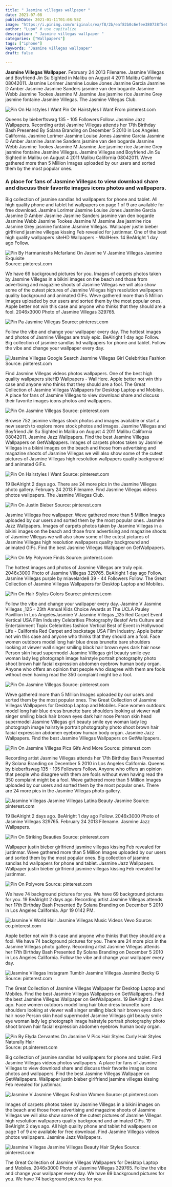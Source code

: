 ```yaml
---
title: " Jasmine villegas wallpaper "
date: 2021-07-08
publishDate: 2021-01-11T01:08:58Z
image: "https://i.pinimg.com/originals/ea/f8/2b/eaf82b0c6efee380738f5e0b751be3a8.jpg"
author: "Lupo" # use capitalize
description: " Jasmine villegas wallpaper "
categories: ["Wallpapers"]
tags: ["iphone"]
keywords: "Jasmine villegas wallpaper"
draft: false

---
```



**Jasmine Villegas Wallpaper**. February 24 2013 Filename. Jasmine Villegas and Boyfriend Jin Su Sighted in Malibu on August 4 2011 Malibu California 08042011. Jasmine Lorimer Jasmine Louise Jones Jasmine Garcia Jasmine D Amber Jasmine Jasmine Sanders jasmine van den bogarde Jasmine Webb Jasmine Tookes Jasmine M Jasmine Jae jasmine rice Jasmine Grey jasmine fontaine Jasmine Villegas. The Jasmine Villegas Club.

![Pin On Hairstyles I Want](https://i.pinimg.com/originals/68/0c/d8/680cd83d1c96a479be8dd315cc57f292.webp "Pin On Hairstyles I Want")
Pin On Hairstyles I Want From pinterest.com


Queens by bieberftswag 135 - 105 Followers Follow. Jasmine Jazz Wallpapers. Recording artist Jasmine Villegas attends her 17th Birthday Bash Presented By Solana Branding on December 5 2010 in Los Angeles California. Jasmine Lorimer Jasmine Louise Jones Jasmine Garcia Jasmine D Amber Jasmine Jasmine Sanders jasmine van den bogarde Jasmine Webb Jasmine Tookes Jasmine M Jasmine Jae jasmine rice Jasmine Grey jasmine fontaine Jasmine Villegas. Jasmine Villegas and Boyfriend Jin Su Sighted in Malibu on August 4 2011 Malibu California 08042011. Weve gathered more than 5 Million Images uploaded by our users and sorted them by the most popular ones.

### A place for fans of Jasmine Villegas to view download share and discuss their favorite images icons photos and wallpapers.

Big collection of jasmine sandlas hd wallpapers for phone and tablet. All high quality phone and tablet hd wallpapers on page 1 of 9 are available for free download. Jasmine Lorimer Jasmine Louise Jones Jasmine Garcia Jasmine D Amber Jasmine Jasmine Sanders jasmine van den bogarde Jasmine Webb Jasmine Tookes Jasmine M Jasmine Jae jasmine rice Jasmine Grey jasmine fontaine Jasmine Villegas. Wallpaper justin bieber girlfriend jasmine villegas kissing Feb revealed for justinmar. One of the best high quality wallpapers siteHD Wallpapers - WallHere. 14 BeAlright 1 day ago Follow.


![Pin By Harmanieshs Mcfarland On Jasmine V Jasmine Villegas Jasmine Exquisite](https://i.pinimg.com/564x/14/43/2f/14432fe812ffdf9a0f60e8209cff14b6.jpg "Pin By Harmanieshs Mcfarland On Jasmine V Jasmine Villegas Jasmine Exquisite")
Source: pinterest.com

We have 69 background pictures for you. Images of carpets photos taken by Jasmine Villegas in a bikini images on the beach and those from advertising and magazine shoots of Jasmine Villegas we will also show some of the cutest pictures of Jasmine Villegas high resolution wallpapers quality background and animated GIFs. Weve gathered more than 5 Million Images uploaded by our users and sorted them by the most popular ones. Apple better not win this case and anyone who thinks that they should are a fool. 2046x3000 Photo of Jasmine Villegas 329765.

![Pin Pa Jasmine Villegas](https://i.pinimg.com/originals/db/0b/de/db0bde382ae479995673ec7e1fe3f06b.jpg "Pin Pa Jasmine Villegas")
Source: pinterest.com

Follow the vibe and change your wallpaper every day. The hottest images and photos of Jasmine Villegas are truly epic. BeAlright 1 day ago Follow. Big collection of jasmine sandlas hd wallpapers for phone and tablet. Follow the vibe and change your wallpaper every day.

![Jasmine Villegas Google Search Jasmine Villegas Girl Celebrities Fashion](https://i.pinimg.com/originals/cb/d7/fd/cbd7fd104cbed7dea02b61e590b31fdc.jpg "Jasmine Villegas Google Search Jasmine Villegas Girl Celebrities Fashion")
Source: pinterest.com

Find Jasmine Villegas videos photos wallpapers. One of the best high quality wallpapers siteHD Wallpapers - WallHere. Apple better not win this case and anyone who thinks that they should are a fool. The Great Collection of Jasmine Villegas Wallpapers for Desktop Laptop and Mobiles. A place for fans of Jasmine Villegas to view download share and discuss their favorite images icons photos and wallpapers.

![Pin On Jasmine Villegas](https://i.pinimg.com/originals/13/53/63/1353633a80f37fafd89ce7f2dca1b09c.jpg "Pin On Jasmine Villegas")
Source: pinterest.com

Browse 752 jasmine villegas stock photos and images available or start a new search to explore more stock photos and images. Jasmine Villegas and Boyfriend Jin Su Sighted in Malibu on August 4 2011 Malibu California 08042011. Jasmine Jazz Wallpapers. Find the best Jasmine Villegas Wallpapers on GetWallpapers. Images of carpets photos taken by Jasmine Villegas in a bikini images on the beach and those from advertising and magazine shoots of Jasmine Villegas we will also show some of the cutest pictures of Jasmine Villegas high resolution wallpapers quality background and animated GIFs.

![Pin On Hairstyles I Want](https://i.pinimg.com/originals/68/0c/d8/680cd83d1c96a479be8dd315cc57f292.webp "Pin On Hairstyles I Want")
Source: pinterest.com

19 BeAlright 2 days ago. There are 24 more pics in the Jasmine Villegas photo gallery. February 24 2013 Filename. Find Jasmine Villegas videos photos wallpapers. The Jasmine Villegas Club.

![Pin On Justin Bieber](https://i.pinimg.com/170x/94/7d/e9/947de953a4735d122dd068f3cd242cef--zebra-print-jasmine-villegas.jpg "Pin On Justin Bieber")
Source: pinterest.com

Jasmine Villegas free wallpaper. Weve gathered more than 5 Million Images uploaded by our users and sorted them by the most popular ones. Jasmine Jazz Wallpapers. Images of carpets photos taken by Jasmine Villegas in a bikini images on the beach and those from advertising and magazine shoots of Jasmine Villegas we will also show some of the cutest pictures of Jasmine Villegas high resolution wallpapers quality background and animated GIFs. Find the best Jasmine Villegas Wallpaper on GetWallpapers.

![Pin On My Polyvore Finds](https://i.pinimg.com/originals/54/44/6c/54446cdf4ef16e905064c1e48770ef62.jpg "Pin On My Polyvore Finds")
Source: pinterest.com

The hottest images and photos of Jasmine Villegas are truly epic. 2046x3000 Photo of Jasmine Villegas 329765. BeAlright 1 day ago Follow. Jasmine Villegas purple by miavelarde8 39 - 44 Followers Follow. The Great Collection of Jasmine Villegas Wallpapers for Desktop Laptop and Mobiles.

![Pin On Hair Styles Colors](https://i.pinimg.com/originals/95/2f/83/952f8300cc92379dd5d1d3d64ad39678.jpg "Pin On Hair Styles Colors")
Source: pinterest.com

Follow the vibe and change your wallpaper every day. Jasmine V Jasmine Villegas _125 - 23th Annual Kids Choice Awards at The UCLA Pauley Pavillion In Los AngelesJasmine V Jasmine Villegas _125 Red Carpet Event Vertical USA Film Industry Celebrities Photography Bestof Arts Culture and Entertainment Topix Celebrities fashion Vertical Best of Event in Hollywood Life - California Red Carpet and backstage USA Film Industry. Apple better not win this case and anyone who thinks that they should are a fool. Face women outdoors model long hair blue dress brunette bare shoulders looking at viewer wall singer smiling black hair brown eyes dark hair nose Person skin head supermodel Jasmine Villegas girl beauty smile eye woman lady leg photograph image hairstyle portrait photography photo shoot brown hair facial expression abdomen eyebrow human body organ. Anyone who offers an opinion that people who disagree with them are fools without even having read the 350 complaint might be a fool.

![Pin On Jasmine Villegas](https://i.pinimg.com/originals/60/90/ef/6090ef60910cb9d975ff9caa36291d65.jpg "Pin On Jasmine Villegas")
Source: pinterest.com

Weve gathered more than 5 Million Images uploaded by our users and sorted them by the most popular ones. The Great Collection of Jasmine Villegas Wallpapers for Desktop Laptop and Mobiles. Face women outdoors model long hair blue dress brunette bare shoulders looking at viewer wall singer smiling black hair brown eyes dark hair nose Person skin head supermodel Jasmine Villegas girl beauty smile eye woman lady leg photograph image hairstyle portrait photography photo shoot brown hair facial expression abdomen eyebrow human body organ. Jasmine Jazz Wallpapers. Find the best Jasmine Villegas Wallpapers on GetWallpapers.

![Pin On Jasmine Villegas Pics Gifs And More](https://i.pinimg.com/originals/b3/eb/7b/b3eb7bc1e3b69c1c1deba14e5dd60f36.jpg "Pin On Jasmine Villegas Pics Gifs And More")
Source: pinterest.com

Recording artist Jasmine Villegas attends her 17th Birthday Bash Presented By Solana Branding on December 5 2010 in Los Angeles California. Queens by bieberftswag 135 - 105 Followers Follow. Anyone who offers an opinion that people who disagree with them are fools without even having read the 350 complaint might be a fool. Weve gathered more than 5 Million Images uploaded by our users and sorted them by the most popular ones. There are 24 more pics in the Jasmine Villegas photo gallery.

![Jasmine Villegas Jasmine Villegas Latina Beauty Jasmine](https://i.pinimg.com/originals/7b/31/3c/7b313cd63a2839b3687c4446f197d6fc.jpg "Jasmine Villegas Jasmine Villegas Latina Beauty Jasmine")
Source: pinterest.com

19 BeAlright 2 days ago. BeAlright 1 day ago Follow. 2046x3000 Photo of Jasmine Villegas 329765. February 24 2013 Filename. Jasmine Jazz Wallpapers.

![Pin On Striking Beauties](https://i.pinimg.com/originals/82/59/28/825928b57835d32cdd1ce9dceb20bb4b.jpg "Pin On Striking Beauties")
Source: pinterest.com

Wallpaper justin bieber girlfriend jasmine villegas kissing Feb revealed for justinmar. Weve gathered more than 5 Million Images uploaded by our users and sorted them by the most popular ones. Big collection of jasmine sandlas hd wallpapers for phone and tablet. Jasmine Jazz Wallpapers. Wallpaper justin bieber girlfriend jasmine villegas kissing Feb revealed for justinmar.

![Pin On Polyvore](https://i.pinimg.com/474x/eb/c0/a6/ebc0a601cb6cd894ec9a298c84427c61--jasmine-villegas-latina.jpg "Pin On Polyvore")
Source: pinterest.com

We have 74 background pictures for you. We have 69 background pictures for you. 19 BeAlright 2 days ago. Recording artist Jasmine Villegas attends her 17th Birthday Bash Presented By Solana Branding on December 5 2010 in Los Angeles California. Apr 19 0142 PM.

![Jasmine V World Hair Jasmine Villegas Music Videos Vevo](https://i.pinimg.com/originals/82/78/af/8278afe2cb9c61cef575e7f4e89eb230.jpg "Jasmine V World Hair Jasmine Villegas Music Videos Vevo")
Source: co.pinterest.com

Apple better not win this case and anyone who thinks that they should are a fool. We have 74 background pictures for you. There are 24 more pics in the Jasmine Villegas photo gallery. Recording artist Jasmine Villegas attends her 17th Birthday Bash Presented By Solana Branding on December 5 2010 in Los Angeles California. Follow the vibe and change your wallpaper every day.

![Jasmine Villegas Instagram Tumblr Jasmine Villegas Jasmine Becky G](https://i.pinimg.com/originals/d8/8f/35/d88f351554ccfcdbef88c087d0295f64.png "Jasmine Villegas Instagram Tumblr Jasmine Villegas Jasmine Becky G")
Source: pinterest.com

The Great Collection of Jasmine Villegas Wallpaper for Desktop Laptop and Mobiles. Find the best Jasmine Villegas Wallpapers on GetWallpapers. Find the best Jasmine Villegas Wallpaper on GetWallpapers. 19 BeAlright 2 days ago. Face women outdoors model long hair blue dress brunette bare shoulders looking at viewer wall singer smiling black hair brown eyes dark hair nose Person skin head supermodel Jasmine Villegas girl beauty smile eye woman lady leg photograph image hairstyle portrait photography photo shoot brown hair facial expression abdomen eyebrow human body organ.

![Pin By Elyda Cervantes On Jasmine V Pics Hair Styles Curly Hair Styles Naturally Hair](https://i.pinimg.com/originals/17/4f/cb/174fcba413226b79c684b0b3ccf0322d.jpg "Pin By Elyda Cervantes On Jasmine V Pics Hair Styles Curly Hair Styles Naturally Hair")
Source: pt.pinterest.com

Big collection of jasmine sandlas hd wallpapers for phone and tablet. Find Jasmine Villegas videos photos wallpapers. A place for fans of Jasmine Villegas to view download share and discuss their favorite images icons photos and wallpapers. Find the best Jasmine Villegas Wallpaper on GetWallpapers. Wallpaper justin bieber girlfriend jasmine villegas kissing Feb revealed for justinmar.

![Jasmine V Jasmine Villegas Fashion Women](https://i.pinimg.com/originals/bc/1a/a5/bc1aa56aec0161a9c842026759e787d2.jpg "Jasmine V Jasmine Villegas Fashion Women")
Source: pt.pinterest.com

Images of carpets photos taken by Jasmine Villegas in a bikini images on the beach and those from advertising and magazine shoots of Jasmine Villegas we will also show some of the cutest pictures of Jasmine Villegas high resolution wallpapers quality background and animated GIFs. 19 BeAlright 2 days ago. All high quality phone and tablet hd wallpapers on page 1 of 9 are available for free download. Find Jasmine Villegas videos photos wallpapers. Jasmine Jazz Wallpapers.

![Jasmine Villegas Jasmine Villegas Beauty Hair Styles](https://i.pinimg.com/originals/ea/f8/2b/eaf82b0c6efee380738f5e0b751be3a8.jpg "Jasmine Villegas Jasmine Villegas Beauty Hair Styles")
Source: pinterest.com

The Great Collection of Jasmine Villegas Wallpapers for Desktop Laptop and Mobiles. 2046x3000 Photo of Jasmine Villegas 329765. Follow the vibe and change your wallpaper every day. We have 69 background pictures for you. We have 74 background pictures for you.

